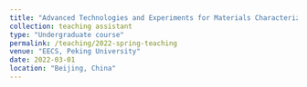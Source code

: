 ```yaml
---
title: "Advanced Technologies and Experiments for Materials Characterizations"
collection: teaching assistant
type: "Undergraduate course"
permalink: /teaching/2022-spring-teaching
venue: "EECS, Peking University"
date: 2022-03-01
location: "Beijing, China"
---
```

